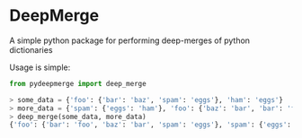 # DeepMerge

A simple python package for performing deep-merges of python dictionaries

Usage is simple:

```python
from pydeepmerge import deep_merge

> some_data = {'foo': {'bar': 'baz', 'spam': 'eggs'}, 'ham': 'eggs'}
> more_data = {'spam': {'eggs': 'ham'}, 'foo': {'baz': 'bar', 'bar': 'foo'}}
> deep_merge(some_data, more_data)
{'foo': {'bar': 'foo', 'baz': 'bar', 'spam': 'eggs'}, 'spam': {'eggs': 'ham'}, 'ham': 'eggs'}
```